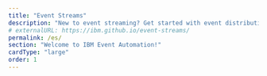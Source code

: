 ```yaml
---
title: "Event Streams"
description: "New to event streaming? Get started with event distribution by using the award-winning, enterprise-grade packaging of Apache Kafka from IBM that provides value-add services to assist in deploying and managing event streaming effectively across organizations at scale."
# externalURL: https://ibm.github.io/event-streams/
permalink: /es/
section: "Welcome to IBM Event Automation!"
cardType: "large"
order: 1
---
```


